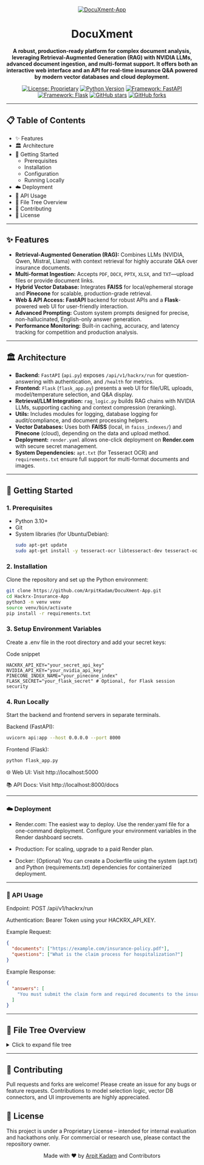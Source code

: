 <div align="center">
<a href="https://ibb.co/1fN1SP6M"><img src="https://i.ibb.co/6RSzdTB8/Gemini-Generated-Image-oimnesoimnesoimn.png" alt="DocuXment-App" border="0"></a>

# DocuXment

**A robust, production-ready platform for complex document analysis, leveraging Retrieval-Augmented Generation (RAG) with NVIDIA LLMs, advanced document ingestion, and multi-format support. It offers both an interactive web interface and an API for real-time insurance Q&A powered by modern vector databases and cloud deployment.**

</div>

<div align="center">

[![License: Proprietary](https://img.shields.io/badge/License-Proprietary-red.svg)](LICENSE.md)
[![Python Version](https://img.shields.io/badge/Python-3.10+-blue.svg)](https://www.python.org/downloads/)
[![Framework: FastAPI](https://img.shields.io/badge/Framework-FastAPI-green.svg)](https://fastapi.tiangolo.com/)
[![Framework: Flask](https://img.shields.io/badge/Framework-Flask-blue.svg)](https://flask.palletsprojects.com/)
[![GitHub stars](https://img.shields.io/github/stars/ArpitKadam/DocuXment-App?style=social)](https://github.com/ArpitKadam/DocuXment-App/stargazers)
[![GitHub forks](https://img.shields.io/github/forks/ArpitKadam/DocuXment-App?style=social)](https://github.com/ArpitKadam/DocuXment-App/network/members)

</div>

---

## 📋 Table of Contents

- ✨ Features
- 🏛️ Architecture
- 🚀 Getting Started
  - Prerequisites
  - Installation
  - Configuration
  - Running Locally
- ☁️ Deployment
- 🔌 API Usage
- 📂 File Tree Overview
- 🤝 Contributing
- 📜 License

---

## ✨ Features

- **Retrieval-Augmented Generation (RAG):** Combines LLMs (NVIDIA, Qwen, Mistral, Llama) with context retrieval for highly accurate Q&A over insurance documents.
- **Multi-format Ingestion:** Accepts `PDF`, `DOCX`, `PPTX`, `XLSX`, and `TXT`—upload files or provide document links.
- **Hybrid Vector Database:** Integrates **FAISS** for local/ephemeral storage and **Pinecone** for scalable, production-grade retrieval.
- **Web & API Access:** **FastAPI** backend for robust APIs and a **Flask**-powered web UI for user-friendly interaction.
- **Advanced Prompting:** Custom system prompts designed for precise, non-hallucinated, English-only answer generation.
- **Performance Monitoring:** Built-in caching, accuracy, and latency tracking for competition and production analysis.

---

## 🏛️ Architecture

- **Backend:** `FastAPI` (`api.py`) exposes `/api/v1/hackrx/run` for question-answering with authentication, and `/health` for metrics.
- **Frontend:** `Flask` (`flask_app.py`) presents a web UI for file/URL uploads, model/temperature selection, and Q&A display.
- **Retrieval/LLM Integration:** `rag_logic.py` builds RAG chains with NVIDIA LLMs, supporting caching and context compression (reranking).
- **Utils:** Includes modules for logging, database logging for audit/compliance, and document processing helpers.
- **Vector Databases:** Uses both **FAISS** (local, in `faiss_indexes/`) and **Pinecone** (cloud), depending on the data and upload method.
- **Deployment:** `render.yaml` allows one-click deployment on **Render.com** with secure secret management.
- **System Dependencies:** `apt.txt` (for Tesseract OCR) and `requirements.txt` ensure full support for multi-format documents and images.

---

## 🚀 Getting Started

### 1. Prerequisites
- Python 3.10+
- Git
- System libraries (for Ubuntu/Debian):
  ```bash
  sudo apt-get update
  sudo apt-get install -y tesseract-ocr libtesseract-dev tesseract-ocr-eng tesseract-ocr-hin
  ```
### 2. Installation
Clone the repository and set up the Python environment:

```Bash
git clone https://github.com/ArpitKadam/DocuXment-App.git
cd Hackrx-Insurance-App
python3 -m venv venv
source venv/bin/activate
pip install -r requirements.txt
```

### 3. Setup Environment Variables
Create a .env file in the root directory and add your secret keys:

Code snippet
```
HACKRX_API_KEY="your_secret_api_key"
NVIDIA_API_KEY="your_nvidia_api_key"
PINECONE_INDEX_NAME="your_pinecone_index"
FLASK_SECRET="your_flask_secret" # Optional, for Flask session security
```
### 4. Run Locally
Start the backend and frontend servers in separate terminals.

Backend (FastAPI):

```Bash
uvicorn api:app --host 0.0.0.0 --port 8000
```
Frontend (Flask):

```Bash
python flask_app.py
```

🌐 Web UI: Visit http://localhost:5000

📚 API Docs: Visit http://localhost:8000/docs

---

### ☁️ Deployment
- Render.com: The easiest way to deploy. Use the render.yaml file for a one-command deployment. Configure your environment variables in the Render dashboard secrets.

- Production: For scaling, upgrade to a paid Render plan.

- Docker: (Optional) You can create a Dockerfile using the system (apt.txt) and Python (requirements.txt) dependencies for containerized deployment.

---

### 🔌 API Usage
Endpoint: POST /api/v1/hackrx/run

Authentication: Bearer Token using your HACKRX_API_KEY.

Example Request:

```JSON
{
  "documents": ["https://example.com/insurance-policy.pdf"],
  "questions": ["What is the claim process for hospitalization?"]
}
```
Example Response:

```JSON
{
  "answers": [
    "You must submit the claim form and required documents to the insurer within 30 days of discharge, as outlined in Section 8 of the policy."
  ]
}
```

---

## 📂 File Tree Overview
<details>
<summary>Click to expand file tree</summary>

```
.
├── api.py              # FastAPI backend for API, RAG logic, and metrics.
├── flask_app.py        # Flask web frontend for interactive demo.
├── rag_logic.py        # RAG pipeline, LLM integration, caching.
├── requirements.txt    # All Python package dependencies.
├── apt.txt             # System libraries for OCR and document processing.
├── render.yaml         # Render.com deployment configuration.
├── .env.example        # Example environment file.
├── faiss_indexes/      # Local vector DB storage (auto-created).
├── static/             # CSS, JS, and image assets for the frontend.
└── templates/          # HTML templates for the Flask app.
```

</details>

---

## 🤝 Contributing
Pull requests and forks are welcome! Please create an issue for any bugs or feature requests. Contributions to model selection logic, vector DB connectors, and UI improvements are highly appreciated.

## 📜 License
This project is under a Proprietary License – intended for internal evaluation and hackathons only. For commercial or research use, please contact the repository owner.

<div align="center">
Made with ❤️ by <a href="https://github.com/ArpitKadam/">Arpit Kadam</a> and Contributors
</div>
